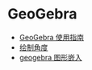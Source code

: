 # GeoGebra
- [GeoGebra 使用指南](geogebra/readme.md)
- [绘制角度](geogebra/draw_angle.md)
- [ geogebra 图形嵌入](geogebra/embed.md)